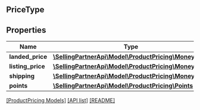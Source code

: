 ## PriceType

## Properties

Name | Type | Description | Notes
------------ | ------------- | ------------- | -------------
**landed_price** | [**\SellingPartnerApi\Model\ProductPricing\MoneyType**](MoneyType.md) |  | [optional]
**listing_price** | [**\SellingPartnerApi\Model\ProductPricing\MoneyType**](MoneyType.md) |  |
**shipping** | [**\SellingPartnerApi\Model\ProductPricing\MoneyType**](MoneyType.md) |  | [optional]
**points** | [**\SellingPartnerApi\Model\ProductPricing\Points**](Points.md) |  | [optional]

[[ProductPricing Models]](../) [[API list]](../../Api) [[README]](../../../README.md)
